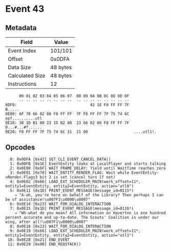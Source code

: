 # Event 43

## Metadata

| Field           | Value    |
|-----------------|----------|
| Event Index     | 101/101  |
| Offset          | 0x0DFA   |
| Data Size       | 48 bytes |
| Calculated Size | 48 bytes |
| Instructions    | 12       |

```
      00 01 02 03 04 05 06 07  08 09 0A 0B 0C 0D 0E 0F
      -- -- -- -- -- -- -- --  -- -- -- -- -- -- -- --
0DF0:                                42 1E F0 FF FF 7F            B.....
0E00: 6F 70 66 02 80 F8 FF FF  7F F8 FF FF 7F 75 74 6C  opf..........utl
0E10: 30 1D B1 80 23 1D B2 80  23 66 02 80 F8 FF FF 7F  0...#...#f......
0E20: F8 FF FF 7F 75 74 6C 31  21 00                    ....utl1!.      
```

## Opcodes

```
  0: 0x0DFA [0x42] SET_CLI_EVENT_CANCEL_DATA()
  1: 0x0DFB [0x1E] EventEntity looks at LocalPlayer and starts talking
  2: 0x0E00 [0x6F] WAIT_FRAME_DELAY: Yield until WaitTime reaches zero
  3: 0x0E01 [0x70] WAIT_ENTITY_RENDER_FLAG: Wait while EventEntity->Render.Flags3 bit 2 is set (cancel turn if not)
  4: 0x0E02 [0x66] LOAD_EXT_SCHEDULER_MAIN(work_offset=11*, entity1=EventEntity, entity2=EventEntity, action="utl0")
  5: 0x0E11 [0x1D] PRINT_EVENT_MESSAGE(message_id=8115*)
    → "A-ah, you're here on behalf of the Library? Then perhaps I can be of assistance!\u007F1\u0000\u0007"
  6: 0x0E14 [0x23] WAIT_FOR_DIALOG_INTERACTION
  7: 0x0E15 [0x1D] PRINT_EVENT_MESSAGE(message_id=8116*)
    → "Wh-what do you mean? All information on Haverton is one hundred percent accurate and up-to-date. The Scouts' Coalition is under our wing, after all!\u007F1\u0000\u0007"
  8: 0x0E18 [0x23] WAIT_FOR_DIALOG_INTERACTION
  9: 0x0E19 [0x66] LOAD_EXT_SCHEDULER_MAIN(work_offset=11*, entity1=EventEntity, entity2=EventEntity, action="utl1")
 10: 0x0E28 [0x21] END_EVENT
 11: 0x0E29 [0x00] END_REQSTACK()
```
